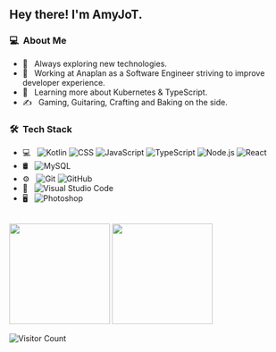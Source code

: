 <h2> Hey there! I'm AmyJoT.</h2>

<h3> 💻 &nbsp;About Me </h3>

- 🤔 &nbsp; Always exploring new technologies.
- 💼 &nbsp; Working at Anaplan as a Software Engineer striving to improve developer experience.
- 🌱 &nbsp; Learning more about Kubernetes & TypeScript.
- ✍️ &nbsp; Gaming, Guitaring, Crafting and Baking on the side. 

<h3> 🛠 &nbsp;Tech Stack</h3>

- 💻 &nbsp;
  ![Kotlin](https://img.shields.io/badge/-Kotlin-333333?style=flat&logo=kotlin)
  ![CSS](https://img.shields.io/badge/-CSS-333333?style=flat&logo=CSS3&logoColor=1572B6)
  ![JavaScript](https://img.shields.io/badge/-JavaScript-333333?style=flat&logo=javascript)
  ![TypeScript](https://img.shields.io/badge/-TypeScript-333333?style=flat&logo=TypeScript)
  ![Node.js](https://img.shields.io/badge/-Node.js-333333?style=flat&logo=node.js)
  ![React](https://img.shields.io/badge/-React-333333?style=flat&logo=react)
- 🛢 &nbsp;
  ![MySQL](https://img.shields.io/badge/-MySQL-333333?style=flat&logo=mysql)
- ⚙️ &nbsp;
  ![Git](https://img.shields.io/badge/-Git-333333?style=flat&logo=git)
  ![GitHub](https://img.shields.io/badge/-GitHub-333333?style=flat&logo=github)
- 🔧 &nbsp;
  ![Visual Studio Code](https://img.shields.io/badge/-Visual%20Studio%20Code-333333?style=flat&logo=visual-studio-code&logoColor=007ACC)
- 🖥 &nbsp;
  ![Photoshop](https://img.shields.io/badge/-Photoshop-333333?style=flat&logo=adobe-photoshop)
 
<br/>

  <img height="180em" src="https://github-readme-stats.vercel.app/api?username=AmyJoT&show_icons=true&theme=gradient" />
  <img height="180em" src="https://github-readme-stats.vercel.app/api/top-langs/?username=AmyJoT&theme=buefy&layout=compact" />
</a>

<br/>

![Visitor Count](https://profile-counter.glitch.me/AmyJoT/count.svg)
